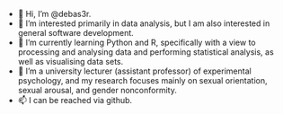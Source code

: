 - 👋 Hi, I’m @debas3r.
- 👀 I’m interested primarily in data analysis, but I am also interested in general software development. 
- 🌱 I’m currently learning Python and R, specifically with a view to processing and analysing data and performing statistical analysis, as well as visualising data sets.
- 💞️ I’m a university lecturer (assistant professor) of experimental psychology, and my research focuses mainly on sexual orientation, sexual arousal, and gender nonconformity.
- 📫 I can be reached via github.

<!---
debas3r/debas3r is a ✨ special ✨ repository because its `README.md` (this file) appears on your GitHub profile.
You can click the Preview link to take a look at your changes.
--->
